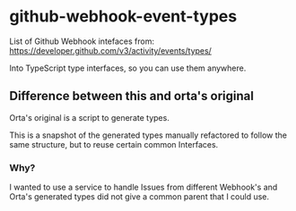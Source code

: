 # github-webhook-event-types

List of Github Webhook intefaces from: https://developer.github.com/v3/activity/events/types/

Into TypeScript type interfaces, so you can use them anywhere.

## Difference between this and orta's original

Orta's original is a script to generate types.

This is a snapshot of the generated types manually refactored to follow the same structure, but to reuse certain common Interfaces.

### Why?

I wanted to use a service to handle Issues from different Webhook's and Orta's generated types did not give a common parent that I could use.   
